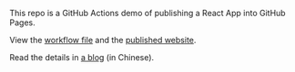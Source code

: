 This repo is a GitHub Actions demo of publishing a React App into GitHub Pages.

View the [workflow file](./.github/workflows/ci.yml) and the [published website](https://marshallwuctx.github.io/github-actions-demo/).

Read the details in [a blog](http://www.ruanyifeng.com/blog/2019/09/getting-started-with-github-actions.html) (in Chinese).
